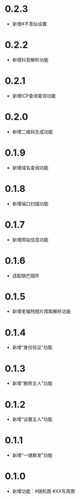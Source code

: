# 0.2.3
* 新增#不羡仙设置
# 0.2.2
* 新增抖音解析功能
# 0.2.1
* 新增ICP查询查询功能
# 0.2.0
*  新增二维码生成功能
# 0.1.9
*  新增域名查询功能
# 0.1.8
*  新增端口扫描功能
# 0.1.7
* 新增网站信息功能
# 0.1.6
* 适配锅巴插件
# 0.1.5
* 新增老福特图片爬取解析功能
# 0.1.4
* 新增“身份验证”功能
# 0.1.3
* 新增“删除主人”功能
# 0.1.2
* 新增“设置主人”功能
# 0.1.1
* 新增“一键群发”功能
# 0.1.0
* 新增功能：#随机图 #XX写真图
